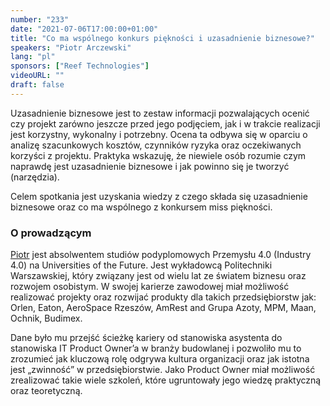 ```yaml
---
number: "233"
date: "2021-07-06T17:00:00+01:00"
title: "Co ma wspólnego konkurs piękności i uzasadnienie biznesowe?"
speakers: "Piotr Arczewski"
lang: "pl"
sponsors: ["Reef Technologies"]
videoURL: ""
draft: false
---
```


Uzasadnienie biznesowe jest to zestaw informacji pozwalających ocenić czy projekt zarówno jeszcze przed jego podjęciem, jak i w trakcie realizacji jest korzystny, wykonalny i potrzebny. Ocena ta odbywa się w oparciu o analizę szacunkowych kosztów, czynników ryzyka oraz oczekiwanych korzyści z projektu. Praktyka wskazuję, że niewiele osób rozumie czym naprawdę jest uzasadnienie biznesowe i jak powinno się je tworzyć (narzędzia).

Celem spotkania jest uzyskania wiedzy z czego składa się uzasadnienie biznesowe oraz co ma wspólnego z konkursem miss piękności.


### O prowadzącym 

<a href="https://www.linkedin.com/in/piotrarczewski/" target="_blank">Piotr</a> jest absolwentem studiów podyplomowych Przemysłu 4.0 (Industry 4.0) na Universities of the Future.
Jest wykładowcą Politechniki Warszawskiej, który związany jest od wielu lat ze światem biznesu oraz rozwojem osobistym. W swojej karierze zawodowej miał możliwość realizować projekty oraz rozwijać produkty dla takich przedsiębiorstw jak: Orlen, Eaton, AeroSpace Rzeszów, AmRest and Grupa Azoty, MPM, Maan, Ochnik, Budimex.

Dane było mu przejść ścieżkę kariery od stanowiska asystenta do stanowiska IT Product Owner’a w branży budowlanej i pozwoliło mu to zrozumieć jak kluczową rolę odgrywa kultura organizacji oraz jak istotna jest „zwinność” w przedsiębiorstwie. Jako Product Owner miał możliwość zrealizować takie wiele szkoleń, które ugruntowały jego wiedzę praktyczną oraz teoretyczną.
